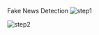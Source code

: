 Fake News Detection 
![step1](https://github.com/lavanya120/FAKENEWS/assets/101003375/fed44327-f407-453b-835d-f53ec3b6e1f2)

![step2](https://github.com/lavanya120/FAKENEWS/assets/101003375/979345f7-cf4c-4fbf-bc3f-9e07261a61c6)
